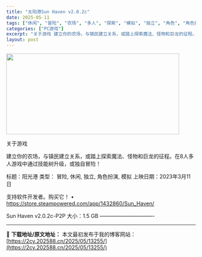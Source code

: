 ```yaml
---
title: "太阳港Sun Haven v2.0.2c"
date: 2025-05-11
tags: ["休闲", "冒险", "农场", "多人", "探索", "模拟", "独立", "角色", "角色扮演", "软件"]
categories: ["PC游戏"]
excerpt: "关于游戏 建立你的农场，与镇民建立关系，或踏上探索魔法、怪物和巨龙的征程。在8人多人游戏中通过技能树升级，或独自冒险！ 标题：阳光港 类型： 冒险, 休闲, 独立, 角色扮演, 模拟 上映日期：2023年3月11日 支持软件开发者。购买它！ • https://store.steampowered.&hellip;"
layout: post
---
```


<img src="https://2cy.202588.cn/wp-content/uploads/2025/05/2025051105161461.webp" alt="" width="460" height="215" class="aligncenter size-full wp-image-13252" />

关于游戏

建立你的农场，与镇民建立关系，或踏上探索魔法、怪物和巨龙的征程。在8人多人游戏中通过技能树升级，或独自冒险！

标题：阳光港
类型： 冒险, 休闲, 独立, 角色扮演, 模拟
上映日期：2023年3月11日

支持软件开发者。购买它！
• https://store.steampowered.com/app/1432860/Sun_Haven/

Sun Haven v2.0.2c-P2P
大小：1.5 GB
——————————- 

---
📖 **下载地址/原文地址：** 本文最初发布于我的博客网站：[https://2cy.202588.cn/2025/05/13255/](https://2cy.202588.cn/2025/05/13255/)
